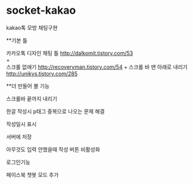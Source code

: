 # socket-kakao
kakao톡 모방 채팅구현

**기본 틀

카카오톡 디자인 채팅 틀
http://dalkomit.tistory.com/53   
+  
스크롤 없애기
 http://recoveryman.tistory.com/54
+
스크롤 바 맨 아래로 내리기
http://unikys.tistory.com/285


**더 만들어 볼 기능

스크롤바 끝까지 내리기

한글 작성시 p태그 중복으로 나오는 문제 해결

작성일시 표시

서버에 저장

아무것도 입력 안했을때 작성 버튼 비활성화

로그인기능

페이스북 챗봇 모드 추가 
